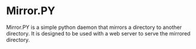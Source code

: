 # Mirror.PY

Mirror.PY is a simple python daemon that mirrors a directory to another directory. It is designed to be used with a web server to serve the mirrored directory.